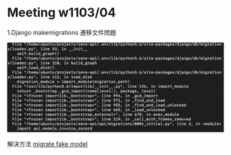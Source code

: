 # Meeting w1103/04

1.Django makemigrations 遷移文件問題

![](../.gitbook/assets/jie-tu-20201119-xia-wu-3.27.05.png)

解決方法 [migrate fake model](../django/django-zi-liao-ku-shan-chu-migrations-bao-cun-zhi-qian-zi-liao.md)

